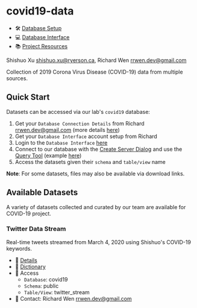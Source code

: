 # covid19-data

* :hammer_and_wrench: [Database Setup](SETUP.md)
* :computer: [Database Interface](https://geocolab.ryerson.ca/db/pgadmin4)
* :books: [Project Resources](https://github.com/orgs/ryerson-ggl/teams/covid19/discussions/7)

Shishuo Xu shishuo.xu@ryerson.ca, Richard Wen rrwen.dev@gmail.com

Collection of 2019 Corona Virus Disease (COVID-19) data from multiple sources.

## Quick Start

Datasets can be accessed via our lab's `covid19` database:

1. Get your `Database Connection Details` from Richard rrwen.dev@gmail.com (more details [here](SETUP.md#covid19-database))
2. Get your `Database Interface` account setup from Richard
3. Login to the `Database Interface` [here](https://geocolab.ryerson.ca/db/pgadmin4)
4. Connect to our database with the [Create Server Dialog](https://www.pgadmin.org/docs/pgadmin4/latest/server_dialog.html#server-dialog) and use the [Query Tool](https://www.pgadmin.org/docs/pgadmin4/latest/query_tool.html) (example [here](SETUP.md#database-interface))
5. Access the datasets given their `schema` and `table/view` name

**Note**: For some datasets, files may also be available via download links.

## Available Datasets

A variety of datasets collected and curated by our team are available for COVID-19 project.

### Twitter Data Stream

Real-time tweets streamed from March 4, 2020 using Shishuo's COVID-19 keywords.

* :page_facing_up: [Details](twitter/README.md#twitter-data-stream)
* :notebook_with_decorative_cover: [Dictionary](twitter/dictionaries/twitter_stream_raw_dictionary.csv)
* :key: Access
    * `Database`: covid19
    * `Schema`: public
    * `Table/View`: twitter_stream
* :email: Contact: Richard Wen rrwen.dev@gmail.com
